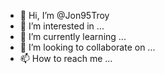- 👋 Hi, I’m @Jon95Troy
- 👀 I’m interested in ...
- 🌱 I’m currently learning ...
- 💞️ I’m looking to collaborate on ...
- 📫 How to reach me ...

<!---
Jon95Troy/Jon95Troy is a ✨ special ✨ repository because its `README.md` (this file) appears on your GitHub profile.
You can click the Preview link to take a look at your changes.
--->
